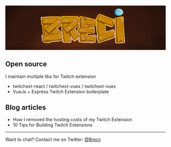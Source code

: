 ![Breci](https://github.com/Breci/Breci/blob/master/breci.png)

## Open source

I maintain multiple libs for Twitch extension

- twitchext-react / twitchext-vuex / twitchext-vuex
- VueJs + Express Twitch Extension boilerplate

## Blog articles

- How I removed the hosting costs of my Twitch Extension
- 10 Tips for Building Twitch Extensions

_____________________

Want to chat? Contact me on Twitter: [@Brecii](https://twitter.com/Brecii)
